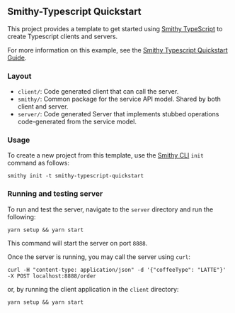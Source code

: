 ## Smithy-Typescript Quickstart

This project provides a template to get started using [Smithy TypeScript](https://github.com/smithy-lang/smithy-typescript/) 
to create Typescript clients and servers.

For more information on this example, see the [Smithy Typescript Quickstart Guide](https://smithy.io/2.0/typescript/quickstart.html).

### Layout 

- `client/`: Code generated client that can call the server.
- `smithy/`: Common package for the service API model. Shared by both client and server.
- `server/`: Code generated Server that implements stubbed operations code-generated from the service model.

### Usage

To create a new project from this template, use the [Smithy CLI](https://smithy.io/2.0/guides/smithy-cli/index.html)
`init` command as follows:

```console
smithy init -t smithy-typescript-quickstart
```

### Running and testing server

To run and test the server, navigate to the `server` directory and run the following:
```console
yarn setup && yarn start
```
This command will start the server on port `8888`.

Once the server is running, you may call the server using `curl`:

```console
curl -H "content-type: application/json" -d '{"coffeeType": "LATTE"}' -X POST localhost:8888/order
```

or, by running the client application in the `client` directory:

```console
yarn setup && yarn start
```
